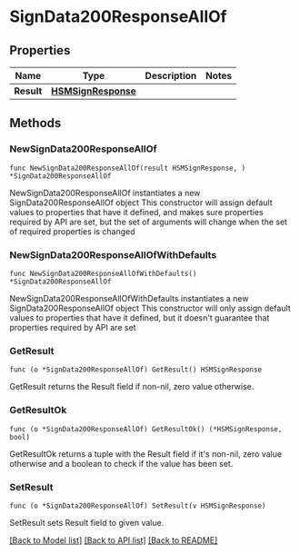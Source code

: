 # SignData200ResponseAllOf

## Properties

Name | Type | Description | Notes
------------ | ------------- | ------------- | -------------
**Result** | [**HSMSignResponse**](HSMSignResponse.md) |  | 

## Methods

### NewSignData200ResponseAllOf

`func NewSignData200ResponseAllOf(result HSMSignResponse, ) *SignData200ResponseAllOf`

NewSignData200ResponseAllOf instantiates a new SignData200ResponseAllOf object
This constructor will assign default values to properties that have it defined,
and makes sure properties required by API are set, but the set of arguments
will change when the set of required properties is changed

### NewSignData200ResponseAllOfWithDefaults

`func NewSignData200ResponseAllOfWithDefaults() *SignData200ResponseAllOf`

NewSignData200ResponseAllOfWithDefaults instantiates a new SignData200ResponseAllOf object
This constructor will only assign default values to properties that have it defined,
but it doesn't guarantee that properties required by API are set

### GetResult

`func (o *SignData200ResponseAllOf) GetResult() HSMSignResponse`

GetResult returns the Result field if non-nil, zero value otherwise.

### GetResultOk

`func (o *SignData200ResponseAllOf) GetResultOk() (*HSMSignResponse, bool)`

GetResultOk returns a tuple with the Result field if it's non-nil, zero value otherwise
and a boolean to check if the value has been set.

### SetResult

`func (o *SignData200ResponseAllOf) SetResult(v HSMSignResponse)`

SetResult sets Result field to given value.



[[Back to Model list]](../README.md#documentation-for-models) [[Back to API list]](../README.md#documentation-for-api-endpoints) [[Back to README]](../README.md)


